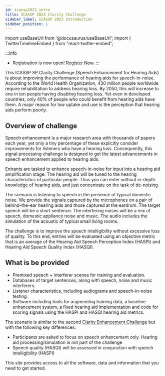 ```yaml
---
id: icassp2023_intro
title: ICASSP 2023 Clarity Challenge
sidebar_label: ICASSP 2023 Introduction
sidebar_position: 1
---
```

import useBaseUrl from '@docusaurus/useBaseUrl';
import { TwitterTimelineEmbed } from "react-twitter-embed";

:::info

- Registration is now open! [Register Now](taking_part/icassp2023_registration.mdx).
:::
<!--- The Clarity [GitHub repository](https://github.com/claritychallenge/clarity) now includes the [ICASSP 2023 baseline systems](software/icassp2023_baseline.mdx)-->

This ICASSP SP Clarity Challenge (Speech Enhancement for Hearing Aids) is about improving the performance of hearing aids for speech-in-noise. According to the World Health Organization, 430 million people worldwide require rehabilitation to address hearing loss. By 2050, this will increase to one in ten people having disabling hearing loss. Yet even in developed countries, only 40% of people who could benefit from hearing aids have them. A major reason for low uptake and use is the perception that hearing aids perform poorly.

## Overview of challenge

Speech enhancement is a major research area with thousands of papers each year, yet only a tiny percentage of these explicitly consider improvements for listeners who have a hearing loss. Consequently, this signal processing challenge is designed to get the latest advancements in speech enhancement applied to hearing aids.

Entrants are tasked to enhance speech-in-noise for input into a hearing aid amplification stage. The hearing aid will be tuned to the hearing characteristics of particular people. Thus you can enter without in-depth knowledge of hearing aids, and just concentrate on the task of de-noising.

The scenario is listening to speech in the presence of typical domestic noise. We provide the signals captured by the microphones on a pair of behind-the-ear hearing aids and those captured at the eardrum. The target speech will be a short sentence. The interfering noises will be a mix of speech, domestic appliance noise and music. The audio includes the simulation of the acoustic of typical small living rooms.

The challenge is to improve the speech intelligibility without excessive loss of quality. To this end, entries will be evaluated using an objective metric that is an average of the Hearing Aid Speech Perception Index (HASPI) and Hearing Aid Speech Quality Index (HASQI).

## What is be provided

- Premixed speech + interferer scenes for training and evaluation.
- Databases of target sentences, along with speech, noise and music interferers.
- Listener characteristics, including audiograms and speech-in-noise testing.
- Software including tools for augmenting training data, a baseline enhancement system, a fixed hearing aid implementation and code for scoring signals using the HASPI and HASQI hearing aid metrics.


The scenario is similar to the second [Clarity Enhancement Challenge](../cec2/cec2_intro.md) but with the following key differences:

  - Participants are asked to focus on speech enhancement only. Hearing aid processing/simulation is not part of the challenge
  - Speech quality (HASQI) will be assessed in conjunction with speech intelligibility (HASPI)

This site provides access to all the software, data and information that you need to get started.

